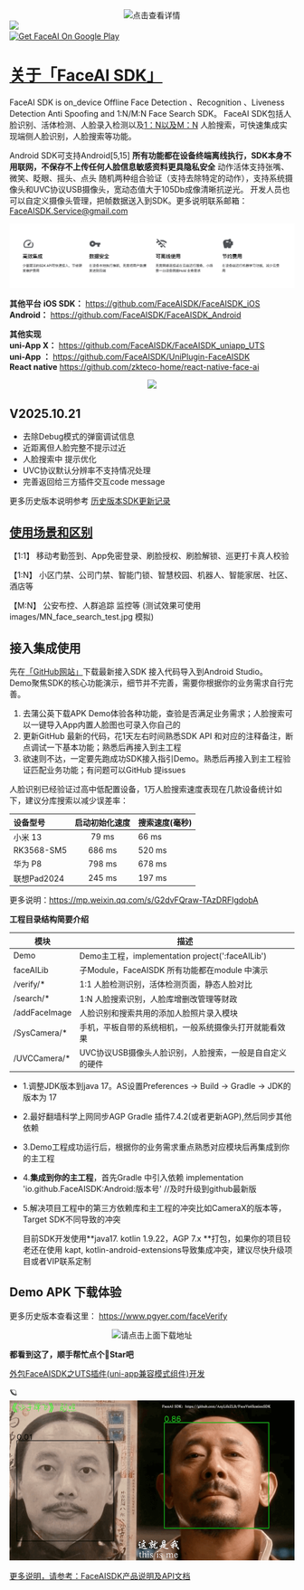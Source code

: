 
<div align=center>
<img src="https://github.com/user-attachments/assets/b1e0a9c4-8b43-4eb8-bf7a-7632901cfb2c" width = 7%  alt="点击查看详情"/>
</div>

<img src="https://badgen.net/badge/FaceAI%20SDK/%20%E5%BF%AB%E9%80%9F%E5%AE%9E%E7%8E%B0%E4%BA%BA%E8%84%B8%E8%AF%86%E5%88%AB%E5%8A%9F%E8%83%BD" />

<br>
<a href='https://play.google.com/store/apps/details?id=com.ai.face.verifyPub'><img alt='Get FaceAI On Google Play' src='https://play.google.com/intl/en_us/badges/images/generic/en_badge_web_generic.png' height='60'/></a>
<br> 

# [关于「FaceAI SDK」](https://github.com/FaceAISDK/FaceAISDK_Android)

FaceAI SDK is on_device Offline Face Detection 、Recognition 、Liveness Detection Anti Spoofing and 1:N/M:N Face Search SDK。
FaceAI SDK包括人脸识别、活体检测、人脸录入检测以及[1：N以及M：N](https://github.com/FaceAISDK/FaceAISDK_Android/blob/main/Introduce_11_1N_MN.md) 人脸搜索，可快速集成实现端侧人脸识别，人脸搜索等功能。

Android SDK可支持Android[5,15] **所有功能都在设备终端离线执行，SDK本身不用联网，不保存不上传任何人脸信息敏感资料更具隐私安全**
动作活体支持张嘴、微笑、眨眼、摇头、点头 随机两种组合验证（支持去除特定的动作），支持系统摄像头和UVC协议USB摄像头，宽动态值大于105Db成像清晰抗逆光。
开发人员也可以自定义摄像头管理，把帧数据送入到SDK。更多说明联系邮箱： FaceAISDK.Service@gmail.com

![端侧设备端离线机器学习优点](images/whyOfflineSDK.png)

**其他平台**
**iOS SDK：** https://github.com/FaceAISDK/FaceAISDK_iOS  
**Android：** https://github.com/FaceAISDK/FaceAISDK_Android  

**其他实现**  
**uni-App X：** https://github.com/FaceAISDK/FaceAISDK_uniapp_UTS  
**uni-App ：**  https://github.com/FaceAISDK/UniPlugin-FaceAISDK  
**React native** https://github.com/zkteco-home/react-native-face-ai

<div align=center>
<img src="https://github.com/user-attachments/assets/84da1e48-9feb-4eba-bc53-17c70e321111" width = 17%  />
</div>

##  V2025.10.21
- 去除Debug模式的弹窗调试信息
- 近距离但人脸完整不提示过近
- 人脸搜索中 提示优化
- UVC协议默认分辨率不支持情况处理
- 完善返回给三方插件交互code message

更多历史版本说明参考 [历史版本SDK更新记录](doc/历史版本SDK更新记录.md)

## [使用场景和区别](https://github.com/FaceAISDK/FaceAISDK_Android/blob/main/doc/Introduce_11_1N_MN.md)

【1:1】 移动考勤签到、App免密登录、刷脸授权、刷脸解锁、巡更打卡真人校验

【1:N】 小区门禁、公司门禁、智能门锁、智慧校园、机器人、智能家居、社区、酒店等

【M:N】 公安布控、人群追踪 监控等 (测试效果可使用images/MN_face_search_test.jpg 模拟)

## 接入集成使用
   
先在[「GitHub网站」](https://github.com/FaceAISDK/FaceAISDK_Android)下载最新接入SDK 接入代码导入到Android Studio。  
Demo聚焦SDK的核心功能演示，细节并不完善，需要你根据你的业务需求自行完善。

1. 去蒲公英下载APK Demo体验各种功能，查验是否满足业务需求；人脸搜索可以一键导入App内置人脸图也可录入你自己的
2. 更新GitHub 最新的代码，花1天左右时间熟悉SDK API 和对应的注释备注，断点调试一下基本功能；熟悉后再接入到主工程
3. 欲速则不达，一定要先跑成功SDK接入指引Demo。熟悉后再接入到主工程验证匹配业务功能；有问题可以GitHub 提issues

人脸识别已经验证过高中低配置设备，1万人脸搜索速度表现在几款设备统计如下，建议分库搜索以减少误差率：

| 设备型号         | 启动初始化速度 | 搜索速度(毫秒) |
|:---------------|:-------:|:---------|
| 小米 13         |  79 ms  | 66 ms    | 
| RK3568-SM5     | 686 ms  | 520 ms   | 
| 华为 P8          | 798 ms  | 678 ms   | 
| 联想Pad2024      | 245 ms  | 197 ms   |

更多说明：https://mp.weixin.qq.com/s/G2dvFQraw-TAzDRFIgdobA


**工程目录结构简要介绍**

| 模块           | 描述                                           |
|---------------|----------------------------------------------|
| Demo          | Demo主工程，implementation project(':faceAILib') |
| faceAILib     | 子Module，FaceAISDK 所有功能都在module 中演示           |
| /verify/\*    | 1:1 人脸检测识别，活体检测页面，静态人脸对比                     |
| /search/\*    | 1:N 人脸搜索识别，人脸库增删改管理等财政                       |
| /addFaceImage | 人脸识别和搜索共用的添加人脸照片录入模块                         |
| /SysCamera/\* | 手机，平板自带的系统相机，一般系统摄像头打开就能看效果                  |
| /UVCCamera/\* | UVC协议USB摄像头人脸识别，人脸搜索，一般是自自定义的硬件              |


*   1.调整JDK版本到java 17。AS设置Preferences -> Build -> Gradle -> JDK的版本为 17

*   2.最好翻墙科学上网同步AGP Gradle 插件7.4.2(或者更新AGP),然后同步其他依赖

*   3.Demo工程成功运行后，根据你的业务需求重点熟悉对应模块后再集成到你的主工程

*   4.**集成到你的主工程**，首先Gradle 中引入依赖
    implementation 'io.github.FaceAISDK:Android:版本号' //及时升级到github最新版

*   5.解决项目工程中的第三方依赖库和主工程的冲突比如CameraX的版本等，Target SDK不同导致的冲突

    目前SDK开发使用**java17. kotlin 1.9.22，AGP 7.x **打包，如果你的项目较老还在使用
    kapt, kotlin-android-extensions导致集成冲突，建议尽快升级项目或者VIP联系定制


## Demo APK 下载体验  

更多历史版本查看这里： https://www.pgyer.com/faceVerify

<div align=center>
<img src="https://www.pgyer.com/app/qrcode/faceVerify" width = 19%   alt="请点击上面下载地址"/>
</div>  
  
  

 **都看到这了，顺手帮忙点个🌟Star吧**   

 
[外包FaceAISDK之UTS插件(uni-app兼容模式组件)开发](FaceAISDK%E4%B9%8BUTS%E6%8F%92%E4%BB%B6%28uni-app%E5%85%BC%E5%AE%B9%E6%A8%A1%E5%BC%8F%E7%BB%84%E4%BB%B6%29%E5%BC%80%E5%8F%91.md)  

🪐
![FaceAISDK](images/who_are_you.png)  

[更多说明，请参考：FaceAISDK产品说明及API文档](FaceAISDK产品说明及API文档.pdf)  
